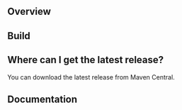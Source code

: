 ## Overview ##

## Build ##

## Where can I get the latest release? ##
You can download the latest release from Maven Central.

## Documentation ##
